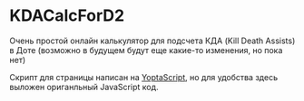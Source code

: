 # KDACalcForD2
Очень простой онлайн калькулятор для подсчета КДА (Kill Death Assists) в Доте (возможно в будущем будут еще какие-то изменения, но пока нет) 

Скрипт для страницы написан на [YoptaScript](https://github.com/samgozman/YoptaScript), но для удобства здесь выложен ориганльный JavaScript код. 
